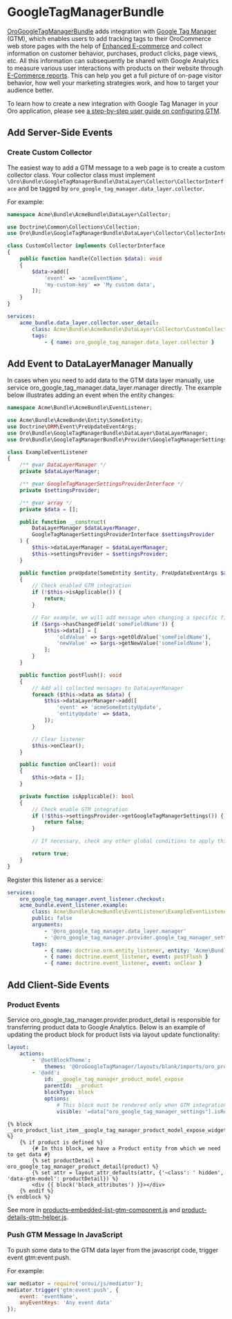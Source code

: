 <a id="bundle-docs-extensions-gtm"></a>

# GoogleTagManagerBundle

<a href="https://github.com/oroinc/google-tag-manager/" target="_blank">OroGoogleTagManagerBundle</a> adds integration with <a href="https://support.google.com/tagmanager/answer/2574372?hl=en&topic=2574304&ctx=topic" target="_blank">Google Tag Manager</a> (GTM), which enables users to add tracking tags to their OroCommerce web store pages with the help of <a href="https://developers.google.com/tag-manager/enhanced-ecommerce" target="_blank">Enhanced E-commerce</a> and collect information on customer behavior, purchases, product clicks, page views, etc. All this information can subsequently be shared with Google Analytics to measure various user interactions with products on their website through <a href="https://support.google.com/analytics/answer/6014872?hl=en" target="_blank">E-Commerce reports</a>. This can help you get a full picture of on-page visitor behavior, how well your marketing strategies work, and how to target your audience better.

To learn how to create a new integration with Google Tag Manager in your Oro application, please see [a step-by-step user guide on configuring GTM](../../../user/back-office/system/integrations/gtm/index.md#gtm-integration).

## Add Server-Side Events

### Create Custom Collector

The easiest way to add a GTM message to a web page is to create a custom collector class.
Your collector class must implement `\Oro\Bundle\GoogleTagManagerBundle\DataLayer\Collector\CollectorInterface` and be tagged by `oro_google_tag_manager.data_layer.collector`.

For example:

```php
namespace Acme\Bundle\AcmeBundle\DataLayer\Collector;

use Doctrine\Common\Collections\Collection;
use Oro\Bundle\GoogleTagManagerBundle\DataLayer\Collector\CollectorInterface;

class CustomCollector implements CollectorInterface
{
    public function handle(Collection $data): void
    {
        $data->add([
            'event' => 'acmeEventName',
            'my-custom-key' => 'My custom data',
        ]);
    }
}
```

```yaml
services:
    acme_bundle.data_layer.collector.user_detail:
        class: Acme\Bundle\AcmeBundle\DataLayer\Collector\CustomCollector
        tags:
            - { name: oro_google_tag_manager.data_layer.collector }
```

## Add Event to DataLayerManager Manually

In cases when you need to add data to the GTM data layer manually, use service oro_google_tag_manager.data_layer.manager directly.
The example below illustrates adding an event when the entity changes:

```php
namespace Acme\Bundle\AcmeBundle\EventListener;

use Acme\Bundle\AcmeBunde\Entity\SomeEntity;
use Doctrine\ORM\Event\PreUpdateEventArgs;
use Oro\Bundle\GoogleTagManagerBundle\DataLayer\DataLayerManager;
use Oro\Bundle\GoogleTagManagerBundle\Provider\GoogleTagManagerSettingsProviderInterface;

class ExampleEventListener
{
    /** @var DataLayerManager */
    private $dataLayerManager;

    /** @var GoogleTagManagerSettingsProviderInterface */
    private $settingsProvider;

    /** @var array */
    private $data = [];

    public function __construct(
        DataLayerManager $dataLayerManager,
        GoogleTagManagerSettingsProviderInterface $settingsProvider
    ) {
        $this->dataLayerManager = $dataLayerManager;
        $this->settingsProvider = $settingsProvider;
    }

    public function preUpdate(SomeEntity $entity, PreUpdateEventArgs $args): void
    {
        // Check enabled GTM integration
        if (!$this->isApplicable()) {
            return;
        }

        // For example, we will add message when changing a specific field
        if ($args->hasChangedField('someFieldName')) {
            $this->data[] = [
                'oldValue' => $args->getOldValue('someFieldName'),
                'newValue' => $args->getNewValue('someFieldName'),
            ];
        }
    }

    public function postFlush(): void
    {
        // Add all collected messages to DataLayerManager
        foreach ($this->data as $data) {
            $this->dataLayerManager->add([
                'event' => 'acmeSomeEntityUpdate',
                'entityUpdate' => $data,
            ]);
        }

        // Clear listener
        $this->onClear();
    }

    public function onClear(): void
    {
        $this->data = [];
    }

    private function isApplicable(): bool
    {
        // Check enable GTM integration
        if (!$this->settingsProvider->getGoogleTagManagerSettings()) {
            return false;
        }

        // If necessary, check any other global conditions to apply this listener

        return true;
    }
}
```

Register this listener as a service:

```yaml
services:
    oro_google_tag_manager.event_listener.checkout:
    acme_bundle.event_listener.example:
        class: Acme\Bundle\AcmeBundle\EventListener\ExampleEventListener
        public: false
        arguments:
            - '@oro_google_tag_manager.data_layer.manager'
            - '@oro_google_tag_manager.provider.google_tag_manager_settings'
        tags:
            - { name: doctrine.orm.entity_listener, entity: 'Acme\Bundle\AcmeBunde\Entity\SomeEntity', event: preUpdate }
            - { name: doctrine.event_listener, event: postFlush }
            - { name: doctrine.event_listener, event: onClear }
```

## Add Client-Side Events

### Product Events

Service oro_google_tag_manager.provider.product_detail is responsible for transferring product data to Google Analytics.
Below is an example of updating the product block for product lists via layout update functionality:

```yaml
layout:
    actions:
        - '@setBlockTheme':
            themes: '@OroGoogleTagManager/layouts/blank/imports/oro_product_list_item/oro_product_list_item.html.twig'
        - '@add':
            id: __google_tag_manager_product_model_expose
            parentId: __product
            blockType: block
            options:
                # This block must be rendered only when GTM integration is active
                visible: '=data["oro_google_tag_manager_settings"].isReady()'
```

```twig
{% block __oro_product_list_item__google_tag_manager_product_model_expose_widget %}
    {% if product is defined %}
        {# In this block, we have a Product entity from which we need to get data #}
        {% set productDetail = oro_google_tag_manager_product_detail(product) %}
        {% set attr = layout_attr_defaults(attr, {'~class': ' hidden', 'data-gtm-model': productDetail}) %}
        <div {{ block('block_attributes') }}></div>
    {% endif %}
{% endblock %}
```

See more in <a href="https://github.com/oroinc/google-tag-manager/tree/5.0/src/Oro/Bundle/GoogleTagManagerBundle/Resources/public/js/app/components/products-embedded-list-gtm-component.js" target="_blank">products-embedded-list-gtm-component.js</a> and <a href="https://github.com/oroinc/google-tag-manager/tree/5.0/src/Oro/Bundle/GoogleTagManagerBundle/Resources/public/js/app/product-details-gtm-helper.js" target="_blank">product-details-gtm-helper.js</a>.

### Push GTM Message In JavaScript

To push some data to the GTM data layer from the javascript code, trigger event gtm:event:push.

For example:

```javascript
var mediator = require('oroui/js/mediator');
mediator.trigger('gtm:event:push', {
    event: 'eventName',
    anyEventKeys: 'Any event data'
});
```

<!-- Frontend -->
